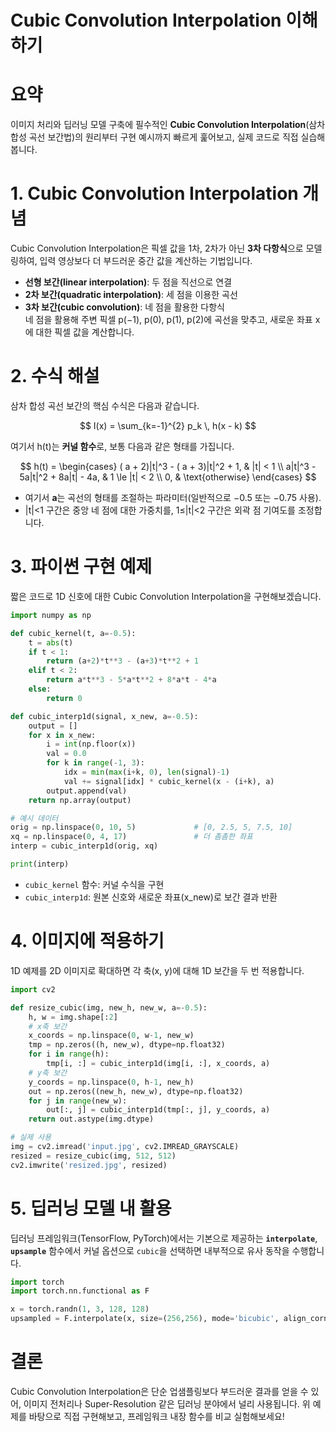 # Cubic Convolution Interpolation 이해하기

# 요약  
이미지 처리와 딥러닝 모델 구축에 필수적인 **Cubic Convolution Interpolation**(삼차 합성 곡선 보간법)의 원리부터 구현 예시까지 빠르게 훑어보고, 실제 코드로 직접 실습해봅니다.

# 1. Cubic Convolution Interpolation 개념  
Cubic Convolution Interpolation은 픽셀 값을 1차, 2차가 아닌 **3차 다항식**으로 모델링하여, 입력 영상보다 더 부드러운 중간 값을 계산하는 기법입니다.  
- **선형 보간(linear interpolation)**: 두 점을 직선으로 연결  
- **2차 보간(quadratic interpolation)**: 세 점을 이용한 곡선  
- **3차 보간(cubic convolution)**: 네 점을 활용한 다항식  
네 점을 활용해 주변 픽셀 p(−1), p(0), p(1), p(2)에 곡선을 맞추고, 새로운 좌표 x에 대한 픽셀 값을 계산합니다.

# 2. 수식 해설  
삼차 합성 곡선 보간의 핵심 수식은 다음과 같습니다.  

$$  
I(x) = \sum_{k=-1}^{2} p_k \, h(x - k)  
$$  

여기서 h(t)는 **커널 함수**로, 보통 다음과 같은 형태를 가집니다.  

$$  
h(t) =  
\begin{cases}  
( a + 2)|t|^3 - ( a + 3)|t|^2 + 1, & |t| < 1 \\  
a|t|^3 - 5a|t|^2 + 8a|t| - 4a, & 1 \le |t| < 2 \\  
0, & \text{otherwise}  
\end{cases}  
$$  

- 여기서 **a**는 곡선의 형태를 조절하는 파라미터(일반적으로 −0.5 또는 −0.75 사용).  
- |t|<1 구간은 중앙 네 점에 대한 가중치를, 1≤|t|<2 구간은 외곽 점 기여도를 조정합니다.

# 3. 파이썬 구현 예제  
짧은 코드로 1D 신호에 대한 Cubic Convolution Interpolation을 구현해보겠습니다.  

```python
import numpy as np

def cubic_kernel(t, a=-0.5):
    t = abs(t)
    if t < 1:
        return (a+2)*t**3 - (a+3)*t**2 + 1
    elif t < 2:
        return a*t**3 - 5*a*t**2 + 8*a*t - 4*a
    else:
        return 0

def cubic_interp1d(signal, x_new, a=-0.5):
    output = []
    for x in x_new:
        i = int(np.floor(x))
        val = 0.0
        for k in range(-1, 3):
            idx = min(max(i+k, 0), len(signal)-1)
            val += signal[idx] * cubic_kernel(x - (i+k), a)
        output.append(val)
    return np.array(output)

# 예시 데이터
orig = np.linspace(0, 10, 5)             # [0, 2.5, 5, 7.5, 10]
xq = np.linspace(0, 4, 17)               # 더 촘촘한 좌표
interp = cubic_interp1d(orig, xq)

print(interp)
```

- `cubic_kernel` 함수: 커널 수식을 구현  
- `cubic_interp1d`: 원본 신호와 새로운 좌표(x_new)로 보간 결과 반환  

# 4. 이미지에 적용하기  
1D 예제를 2D 이미지로 확대하면 각 축(x, y)에 대해 1D 보간을 두 번 적용합니다.  
```python
import cv2

def resize_cubic(img, new_h, new_w, a=-0.5):
    h, w = img.shape[:2]
    # x축 보간
    x_coords = np.linspace(0, w-1, new_w)
    tmp = np.zeros((h, new_w), dtype=np.float32)
    for i in range(h):
        tmp[i, :] = cubic_interp1d(img[i, :], x_coords, a)
    # y축 보간
    y_coords = np.linspace(0, h-1, new_h)
    out = np.zeros((new_h, new_w), dtype=np.float32)
    for j in range(new_w):
        out[:, j] = cubic_interp1d(tmp[:, j], y_coords, a)
    return out.astype(img.dtype)

# 실제 사용
img = cv2.imread('input.jpg', cv2.IMREAD_GRAYSCALE)
resized = resize_cubic(img, 512, 512)
cv2.imwrite('resized.jpg', resized)
```

# 5. 딥러닝 모델 내 활용  
딥러닝 프레임워크(TensorFlow, PyTorch)에서는 기본으로 제공하는 **`interpolate`**, **`upsample`** 함수에서 커널 옵션으로 `cubic`을 선택하면 내부적으로 유사 동작을 수행합니다.  
```python
import torch
import torch.nn.functional as F

x = torch.randn(1, 3, 128, 128)
upsampled = F.interpolate(x, size=(256,256), mode='bicubic', align_corners=False)
```

# 결론  
Cubic Convolution Interpolation은 단순 업샘플링보다 부드러운 결과를 얻을 수 있어, 이미지 전처리나 Super-Resolution 같은 딥러닝 분야에서 널리 사용됩니다. 위 예제를 바탕으로 직접 구현해보고, 프레임워크 내장 함수를 비교 실험해보세요!
